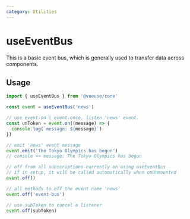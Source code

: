 ```yaml
---
category: Utilities
---
```


# useEventBus

This is a basic event bus, which is generally used to transfer data across components.

## Usage

```ts
import { useEventBus } from '@vueuse/core'

const event = useEventBus('news')

// use event.on | event.once, listen 'news' event.
const unToken = event.on((message) => {
  console.log(`message: ${message}`)
})

// emit 'news' event message
event.emit('The Tokyo Olympics has begun')
// console >> message: The Tokyo Olympics has begun

// off from all subscriptions currently on using useEventBus
// if in setup, it will be called automatically when onUnmounted
event.off()

// all methods to off the event name 'news'
event.off('event-bus')

// use subToken to cancel a listener
event.off(subToken)
```
